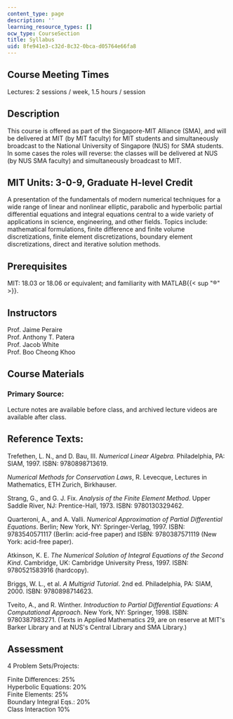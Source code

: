 ```yaml
---
content_type: page
description: ''
learning_resource_types: []
ocw_type: CourseSection
title: Syllabus
uid: 8fe941e3-c32d-8c32-0bca-d05764e66fa8
---
```


Course Meeting Times
--------------------

Lectures: 2 sessions / week, 1.5 hours / session

Description
-----------

This course is offered as part of the Singapore-MIT Alliance (SMA), and will be delivered at MIT (by MIT faculty) for MIT students and simultaneously broadcast to the National University of Singapore (NUS) for SMA students. In some cases the roles will reverse: the classes will be delivered at NUS (by NUS SMA faculty) and simultaneously broadcast to MIT.

MIT Units: 3-0-9, Graduate H-level Credit
-----------------------------------------

A presentation of the fundamentals of modern numerical techniques for a wide range of linear and nonlinear elliptic, parabolic and hyperbolic partial differential equations and integral equations central to a wide variety of applications in science, engineering, and other fields. Topics include: mathematical formulations, finite difference and finite volume discretizations, finite element discretizations, boundary element discretizations, direct and iterative solution methods.

Prerequisites
-------------

MIT: 18.03 or 18.06 or equivalent; and familiarity with MATLAB{{< sup "®" >}}.

Instructors
-----------

Prof. Jaime Peraire  
Prof. Anthony T. Patera  
Prof. Jacob White  
Prof. Boo Cheong Khoo

Course Materials
----------------

### Primary Source:

Lecture notes are available before class, and archived lecture videos are available after class.

Reference Texts:
----------------

Trefethen, L. N., and D. Bau, III. _Numerical Linear Algebra._ Philadelphia, PA: SIAM, 1997. ISBN: 9780898713619.

_Numerical Methods for Conservation Laws_, R. Levecque, Lectures in Mathematics, ETH Zurich, Birkhauser.

Strang, G., and G. J. Fix. _Analysis of the Finite Element Method_. Upper Saddle River, NJ: Prentice-Hall, 1973. ISBN: 9780130329462.

Quarteroni, A., and A. Valli. _Numerical Approximation of Partial Differential Equations_. Berlin; New York, NY: Springer-Verlag, 1997. ISBN: 9783540571117 (Berlin: acid-free paper) and ISBN: 9780387571119 (New York: acid-free paper).

Atkinson, K. E. _The Numerical Solution of Integral Equations of the Second Kind_. Cambridge, UK: Cambridge University Press, 1997. ISBN: 9780521583916 (hardcopy).

Briggs, W. L., et al. _A Multigrid Tutorial_. 2nd ed. Philadelphia, PA: SIAM, 2000. ISBN: 9780898714623.

Tveito, A., and R. Winther. _Introduction to Partial Differential Equations: A Computational Approach_. New York, NY: Springer, 1998. ISBN: 9780387983271. (Texts in Applied Mathematics 29, are on reserve at MIT's Barker Library and at NUS's Central Library and SMA Library.)

Assessment
----------

4 Problem Sets/Projects:  
  
Finite Differences: 25%  
Hyperbolic Equations: 20%  
Finite Elements: 25%  
Boundary Integral Eqs.: 20%  
Class Interaction 10%